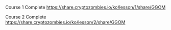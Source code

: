 Course 1 Complete
https://share.cryptozombies.io/ko/lesson/1/share/GGOM

Course 2 Complete
https://share.cryptozombies.io/ko/lesson/2/share/GGOM